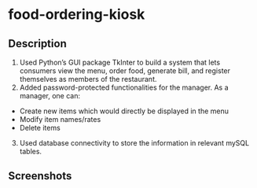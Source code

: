 # food-ordering-kiosk

## Description

1. Used Python’s GUI package TkInter to build a system that lets consumers view the menu, order food, generate bill, and register themselves as members of the restaurant.
2. Added password-protected functionalities for the manager. As a manager, one can:
  * Create new items which would directly be displayed in the menu
  * Modify item names/rates
  * Delete items
3. Used database connectivity to store the information in relevant mySQL tables.

## Screenshots
